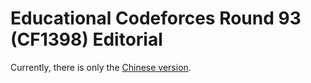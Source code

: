 # Educational Codeforces Round 93 (CF1398) Editorial

Currently, there is only the [Chinese version](/editorial/codeforces/1398/).

<Utterances />
